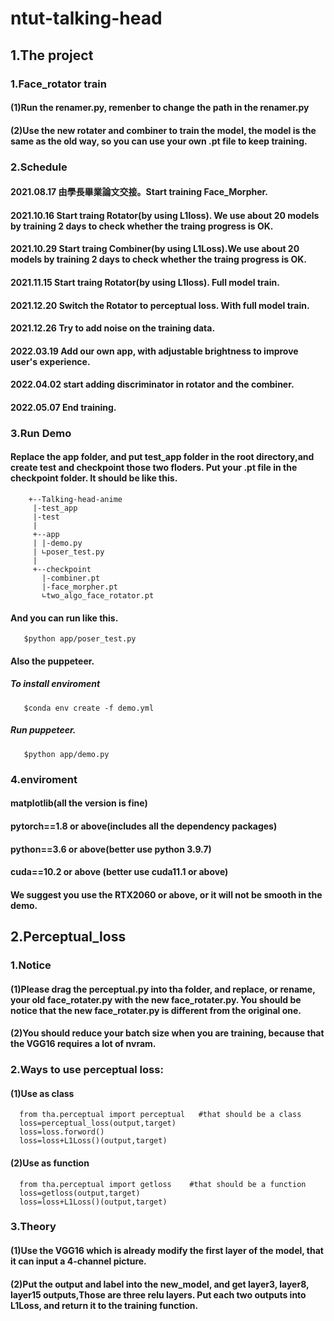 # ntut-talking-head
## 1.The project
### 1.Face_rotator train
#### (1)Run the renamer.py, remenber to change the path in the renamer.py
#### (2)Use the new rotater and combiner to train the model, the model is the same as the old way, so you can use your own .pt file to keep training.

### 2.Schedule
#### 2021.08.17 由學長畢業論文交接。Start training Face_Morpher.
#### 2021.10.16 Start traing Rotator(by using L1loss). We use about 20 models by training 2 days to check whether the traing progress is OK.
#### 2021.10.29 Start traing Combiner(by using L1Loss).We use about 20 models by training 2 days to check whether the traing progress is OK.
#### 2021.11.15 Start traing Rotator(by using L1loss). Full model train.
#### 2021.12.20 Switch the Rotator to perceptual loss. With full model train.
#### 2021.12.26 Try to add noise on the training data.
#### 2022.03.19 Add our own app, with adjustable brightness to improve user's experience.
#### 2022.04.02 start adding discriminator in rotator and the combiner.
#### 2022.05.07 End training.

### 3.Run Demo
#### Replace the app folder, and put test_app folder in the root directory,and create test and checkpoint those two floders. Put your .pt file in the checkpoint folder. It should be like this.
```
	+--Talking-head-anime
	 |-test_app
	 |-test
	 |
	 +--app
	 | |-demo.py
	 | ∟poser_test.py
	 |
	 +--checkpoint
	   |-combiner.pt
	   |-face_morpher.pt
	   ∟two_algo_face_rotator.pt
```
#### And you can run like this.
```
   $python app/poser_test.py
```
#### Also the puppeteer.
##### To install enviroment
````
   $conda env create -f demo.yml
````
##### Run puppeteer.
````
   $python app/demo.py
````

### 4.enviroment
#### matplotlib(all the version is fine)
#### pytorch==1.8 or above(includes all the dependency packages)
#### python==3.6 or above(better use python 3.9.7)
#### cuda==10.2 or above (better use cuda11.1 or above)
#### We suggest you use the RTX2060 or above, or it will not be smooth in the demo.

## 2.Perceptual_loss
### 1.Notice
#### (1)Please drag the perceptual.py into tha folder, and replace, or rename, your old face_rotater.py with the new face_rotater.py. You should be notice that the new face_rotater.py is different from the original one.
#### (2)You should reduce your batch size when you are training, because that the VGG16 requires a lot of nvram.
### 2.Ways to use perceptual loss:
#### (1)Use as class
```
  from tha.perceptual import perceptual   #that should be a class
  loss=perceptual_loss(output,target)
  loss=loss.forword()
  loss=loss+L1Loss()(output,target)
```
#### (2)Use as function
```
  from tha.perceptual import getloss    #that should be a function
  loss=getloss(output,target)
  loss=loss+L1Loss()(output,target)
```
### 3.Theory
#### (1)Use the VGG16 which is already modify the first layer of the model, that it can input a 4-channel picture.
#### (2)Put the output and label into the new_model, and get layer3, layer8, layer15 outputs,Those are three relu layers. Put each two outputs into L1Loss, and return it to the training function.


   
